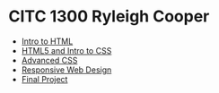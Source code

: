# CITC 1300 Ryleigh Cooper
<ul>
    <li><a href="intro_to_html/index.html" target="_blank" >Intro to HTML </a></li>
    <li><a href="HTML5_intro_to_css/index.html" target="_blank">HTML5 and Intro to CSS </a></li>
    <li><a href="adv_css" target="_blank">Advanced CSS </a></li>
    <li><a href="responsive/index.html" target="_blank"> Responsive Web Design </a></li>
     <li><a href="Final_Project/index.html" target="_blank"> Final Project </a></li>
<ul>
    